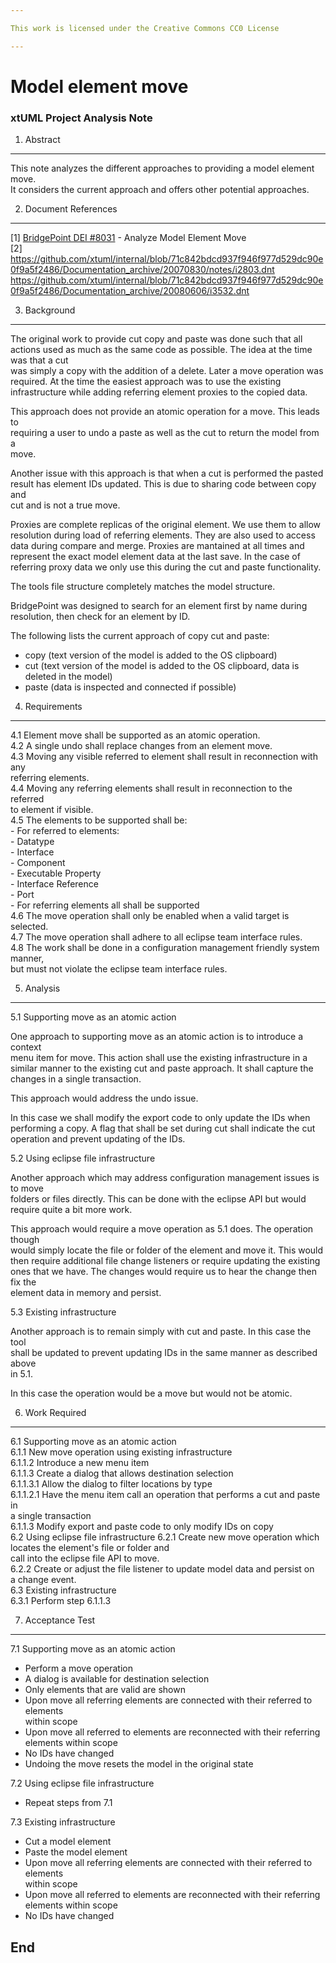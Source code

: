 ```yaml
---

This work is licensed under the Creative Commons CC0 License

---
```


# Model element move
### xtUML Project Analysis Note

1. Abstract
-----------
This note analyzes the different approaches to providing a model element move.   
It considers the current approach and offers other potential approaches.

2. Document References
----------------------
[1] [BridgePoint DEI #8031](https://support.onefact.net/redmine/issues/8031) - Analyze Model Element Move    
[2] https://github.com/xtuml/internal/blob/71c842bdcd937f946f977d529dc90e0f9a5f2486/Documentation_archive/20070830/notes/i2803.dnt   
https://github.com/xtuml/internal/blob/71c842bdcd937f946f977d529dc90e0f9a5f2486/Documentation_archive/20080606/i3532.dnt   

3. Background
-------------   
The original work to provide cut copy and paste was done such that all actions
used as much as the same code as possible.  The idea at the time was that a cut   
was simply a copy with the addition of a delete.  Later a move operation was    
required.  At the time the easiest approach was to use the existing    
infrastructure while adding referring element proxies to the copied data.   

This approach does not provide an atomic operation for a move.  This leads to   
requiring a user to undo a paste as well as the cut to return the model from a   
move.   

Another issue with this approach is that when a cut is performed the pasted   
result has element IDs updated.  This is due to sharing code between copy and   
cut and is not a true move.   

Proxies are complete replicas of the original element.  We use them to allow   
resolution during load of referring elements.  They are also used to access   
data during compare and merge.  Proxies are mantained at all times and   
represent the exact model element data at the last save.  In the case of   
referring proxy data we only use this during the cut and paste functionality.   

The tools file structure completely matches the model structure.   

BridgePoint was designed to search for an element first by name during   
resolution, then check for an element by ID.   

The following lists the current approach of copy cut and paste:   

- copy (text version of the model is added to the OS clipboard)   
- cut (text version of the model is added to the OS clipboard, data is   
  deleted in the model)
- paste (data is inspected and connected if possible)   

4. Requirements
---------------
4.1 Element move shall be supported as an atomic operation.  
4.2 A single undo shall replace changes from an element move.    
4.3 Moving any visible referred to element shall result in reconnection with any   
    referring elements.  
4.4 Moving any referring elements shall result in reconnection to the referred   
    to element if visible.  
4.5 The elements to be supported shall be:   
    - For referred to elements:    
      - Datatype   
      - Interface   
      - Component   
      - Executable Property   
      - Interface Reference   
      - Port   
    - For referring elements all shall be supported       
4.6 The move operation shall only be enabled when a valid target is selected.   
4.7 The move operation shall adhere to all eclipse team interface rules.   
4.8 The work shall be done in a configuration management friendly system manner,   
    but must not violate the eclipse team interface rules.   

5. Analysis
-----------
5.1 Supporting move as an atomic action  

One approach to supporting move as an atomic action is to introduce a context   
menu item for move.  This action shall use the existing infrastructure in a   
similar manner to the existing cut and paste approach.  It shall capture the   
changes in a single transaction.   

This approach would address the undo issue.   

In this case we shall modify the export code to only update the IDs when   
performing a copy.  A flag that shall be set during cut shall indicate the cut
operation and prevent updating of the IDs.   

5.2 Using eclipse file infrastructure   

Another approach which may address configuration management issues is to move   
folders or files directly.  This can be done with the eclipse API but would   
require quite a bit more work.   

This approach would require a move operation as 5.1 does.  The operation though   
would simply locate the file or folder of the element and move it.  This would   
then require additional file change listeners or require updating the existing   
ones that we have.  The changes would require us to hear the change then fix the   
element data in memory and persist.   

5.3 Existing infrastructure  

Another approach is to remain simply with cut and paste.  In this case the tool   
shall be updated to prevent updating IDs in the same manner as described above    
in 5.1.   

In this case the operation would be a move but would not be atomic.   

6. Work Required
----------------
6.1 Supporting move as an atomic action   
6.1.1 New move operation using existing infrastructure   
6.1.1.2 Introduce a new menu item   
6.1.1.3 Create a dialog that allows destination selection    
6.1.1.3.1 Allow the dialog to filter locations by type   
6.1.1.2.1 Have the menu item call an operation that performs a cut and paste in   
          a single transaction    
6.1.1.3 Modify export and paste code to only modify IDs on copy   
6.2 Using eclipse file infrastructure
6.2.1 Create new move operation which locates the element's file or folder and   
      call into the eclipse file API to move.    
6.2.2 Create or adjust the file listener to update model data and persist on   
      a change event.    
6.3 Existing infrastructure   
6.3.1 Perform step 6.1.1.3   

7. Acceptance Test
------------------
7.1 Supporting move as an atomic action   

- Perform a move operation   
- A dialog is available for destination selection   
- Only elements that are valid are shown      
- Upon move all referring elements are connected with their referred to elements   
  within scope   
- Upon move all referred to elements are reconnected with their referring    
  elements within scope   
- No IDs have changed
- Undoing the move resets the model in the original state   

7.2 Using eclipse file infrastructure   

- Repeat steps from 7.1   

7.3 Existing infrastructure   

- Cut a model element    
- Paste the model element   
- Upon move all referring elements are connected with their referred to elements   
  within scope   
- Upon move all referred to elements are reconnected with their referring    
  elements within scope   
- No IDs have changed   

End
---

